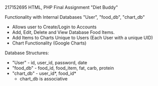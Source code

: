 217152695
HTML, PHP Final Assignment 
"Diet Buddy" 

Functionality with Internal Databases 
"User", "food_db", "chart_db"

- Allows user to Create/Login to Accounts
- Add, Edit, Delete and View Database Food Items.
- Add Items to Charts Unique to Users (Each User with a unique UID)
- Chart Functionality (Google Charts)


Database Structures:
- "User" - id, user_id, password, date
- "food_db" - food_id, food_item, fat, carb, protein
- "chart_db" - user_id*, food_id*
  - chart_db is associative
